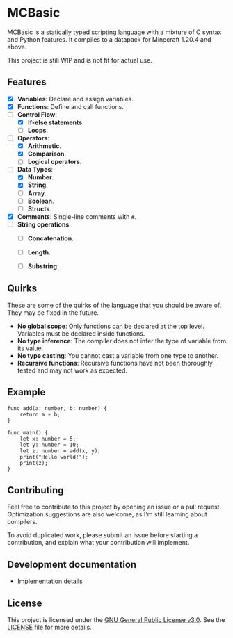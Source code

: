 
# MCBasic

MCBasic is a statically typed scripting language with a mixture of C syntax and Python features.
It compiles to a datapack for Minecraft 1.20.4 and above.

This project is still WIP and is not fit for actual use.

## Features

- [x] **Variables**: Declare and assign variables.
- [x] **Functions**: Define and call functions.
- [ ] **Control Flow**:
  - [x] **If-else statements**.
  - [ ] **Loops**.
- [ ] **Operators**:
  - [x] **Arithmetic**.
  - [x] **Comparison**.
  - [ ] **Logical operators**.
- [ ] **Data Types**:
  - [x] **Number**.
  - [x] **String**.
  - [ ] **Array**.
  - [ ] **Boolean**.
  - [ ] **Structs**.
- [x] **Comments**: Single-line comments with `#`.
- [ ] **String operations**:
  - [ ] **Concatenation**.
  - [ ] **Length**.
  - [ ] **Substring**.


## Quirks

These are some of the quirks of the language that you should be aware of. They may be fixed in the future.

- **No global scope**: Only functions can be declared at the top level. Variables must be declared inside functions.
- **No type inference**: The compiler does not infer the type of variable from its value.
- **No type casting**: You cannot cast a variable from one type to another.
- **Recursive functions**: Recursive functions have not been thoroughly tested and may not work as expected.


## Example

```
func add(a: number, b: number) {
    return a + b;
}

func main() {
    let x: number = 5;
    let y: number = 10;
    let z: number = add(x, y);
    print("Hello world!");
    print(z);
}
```

## Contributing

Feel free to contribute to this project by opening an issue or a pull request.
Optimization suggestions are also welcome, as I'm still learning about compilers.

To avoid duplicated work, please submit an issue before starting a contribution, and explain what your contribution will implement.

## Development documentation

- [Implementation details](implementation_details.md)

## License

This project is licensed under the [GNU General Public License v3.0](https://www.gnu.org/licenses/gpl-3.0.en.html). See the [LICENSE](LICENSE) file for more details.
